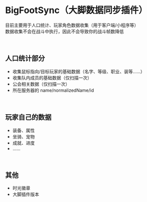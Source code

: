 # BigFootSync（大脚数据同步插件）

目前主要用于人口统计、玩家角色数据收集（用于客户端/小程序等）  
数据收集不会在战斗中执行，因此不会导致你的战斗帧数降低

&nbsp;

## 人口统计部分

- 收集鼠标指向/目标玩家的基础数据（名字、等级、职业、装等……）
- 收集队内成员的基础数据（仅扫描一次）
- 公会相关数据（仅扫描一次）
- 所在服务器的 name/normalizedName/id

&nbsp;

## 玩家自己的数据

- 装备、属性
- 坐骑、宠物
- 成就、进度
- ……

&nbsp;

## 其他

- 时光徽章
- 大脚插件版本
